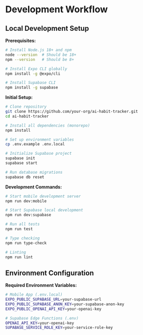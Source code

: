 # Development Workflow

## Local Development Setup

**Prerequisites:**
```bash
# Install Node.js 18+ and npm
node --version  # Should be 18+
npm --version   # Should be 8+

# Install Expo CLI globally
npm install -g @expo/cli

# Install Supabase CLI
npm install -g supabase
```

**Initial Setup:**
```bash
# Clone repository
git clone https://github.com/your-org/ai-habit-tracker.git
cd ai-habit-tracker

# Install all dependencies (monorepo)
npm install

# Set up environment variables
cp .env.example .env.local

# Initialize Supabase project
supabase init
supabase start

# Run database migrations
supabase db reset
```

**Development Commands:**
```bash
# Start mobile development server
npm run dev:mobile

# Start Supabase local development
npm run dev:supabase

# Run all tests
npm run test

# Type checking
npm run type-check

# Linting
npm run lint
```

## Environment Configuration

**Required Environment Variables:**

```bash
# Mobile App (.env.local)
EXPO_PUBLIC_SUPABASE_URL=your-supabase-url
EXPO_PUBLIC_SUPABASE_ANON_KEY=your-supabase-anon-key
EXPO_PUBLIC_OPENAI_API_KEY=your-openai-key

# Supabase Edge Functions (.env)
OPENAI_API_KEY=your-openai-key
SUPABASE_SERVICE_ROLE_KEY=your-service-role-key
```
